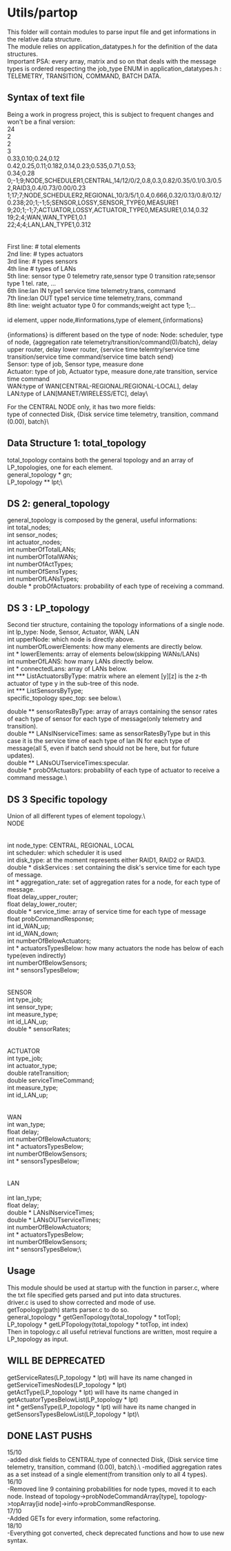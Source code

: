 # Utils/partop
This folder will contain modules to parse input file and get informations in the relative data structure.\
The module relies on application_datatypes.h for the definition of the data structures.\
Important PSA: every array, matrix and so on that deals with the message types is ordered respecting the job_type ENUM in application_datatypes.h : TELEMETRY, TRANSITION, COMMAND, BATCH DATA.
## Syntax of text file
Being a work in progress project, this is subject to frequent changes and won't be a final version:\
24\
2\
2\
3\
0.33,0.10;0.24,0.12\
0.42,0.25,0.11;0.182,0.14,0.23;0.535,0.71,0.53;\
0.34;0.28\
0;-1;9;NODE,SCHEDULER1,CENTRAL,14/12/0/2,0.8,0.3,0.82/0.35/0.1/0.3/0.52,RAID3,0.4/0.73/0.00/0.23\
1;17;7;NODE,SCHEDULER2,REGIONAL,10/3/5/1,0.4,0.666,0.32/0.13/0.8/0.12/0.238;20;1;-1;5;SENSOR,LOSSY,SENSOR_TYPE0,MEASURE1\
9;20;1;-1;7;ACTUATOR,LOSSY,ACTUATOR_TYPE0,MEASURE1,0.14,0.32\
19;2;4;WAN,WAN_TYPE1,0.1\
22;4;4;LAN,LAN_TYPE1,0.312\
\
\
First line: # total elements\
2nd line: # types actuators\
3rd line: # types sensors\
4th line # types of LANs\
5th line: sensor type 0 telemetry rate,sensor type 0 transition rate;sensor type 1 tel. rate, ...\
6th line:lan IN type1 service time telemetry,trans, command\
7th line:lan OUT type1 service time telemetry,trans, command\
8th line: weight actuator type 0 for commands;weight act type 1;...\
\
id element, upper node,#informations,type of element,{informations}\
\
{informations} is different based on the type of node:
Node: scheduler, type of node, {aggregation rate telemetry/transition/command(0)/batch}, delay upper router, delay lower router,  {service time telemtry/service time transition/service time command/service time batch send}\
Sensor: type of job, Sensor type, measure done\
Actuator: type of job, Actuator type, measure done,rate transition, service time command\
WAN:type of WAN[CENTRAL-REGIONAL/REGIONAL-LOCAL], delay\
LAN:type of LAN[MANET/WIRELESS/ETC], delay\

For the CENTRAL NODE only, it has two more fields:\
type of connected Disk, {Disk service time telemetry, transition, command (0.00), batch}\
## Data Structure 1: total_topology
total_topology contains both the general topology and an array of LP_topologies, one for each element.\
general_topology * gn;\
LP_topology ** lpt;\

## DS 2: general_topology
general_topology is composed by the general, useful informations:\
int total_nodes;\
int sensor_nodes;\
int actuator_nodes;\
int numberOfTotalLANs;\
int numberOfTotalWANs;\
int numberOfActTypes;\
int numberOfSensTypes;\
int numberOfLANsTypes;\
double * probOfActuators: probability of each type of receiving a command.

## DS 3 : LP_topology
Second tier structure, containing the topology informations of a single node.\
int lp_type: Node, Sensor, Actuator, WAN, LAN\
int upperNode: which node is directly above.\
int numberOfLowerElements: how many elements are directly below.\
int * lowerElements: array of elements below(skipping WANs/LANs)\
int numberOfLANS: how many LANs directly below.\
int * connectedLans: array of LANs below.\
int *** ListActuatorsByType: matrix where an element [y][z] is the z-th actuator of type y in the sub-tree of this node.\
int *** ListSensorsByType;\
specific_topology spec_top: see below.\

double ** sensorRatesByType: array of arrays containing the sensor rates of each type of sensor for each type of message(only telemetry and transition).\
double ** LANsINserviceTimes: same as sensorRatesByType but in this case it is the service time of each type of lan IN for each type of message(all 5, even if batch send should not be here, but for future updates).\
double ** LANsOUTserviceTimes:specular.\
double * probOfActuators: probability of each type of actuator to receive a command message.\


## DS 3 Specific topology
Union of all different types of element topology.\\
\
NODE\
\
\
int node_type: CENTRAL, REGIONAL, LOCAL\
int scheduler: which scheduler it is used\
int disk_type: at the moment represents either RAID1, RAID2 or RAID3.\
double * diskServices : set containing the disk's service time for each type of message.\
int * aggregation_rate: set of aggregation rates for a node, for each type of message.\
float delay_upper_router;\
float delay_lower_router;\
double * service_time: array of service time for each type of message\
float probCommandResponse;\
int id_WAN_up;\
int id_WAN_down;\
int numberOfBelowActuators;\
int * actuatorsTypesBelow: how many actuators the node has below of each type(even indirectly)\
int numberOfBelowSensors;\
int * sensorsTypesBelow;\
\
\
SENSOR\
int type_job;\
int sensor_type;\
int measure_type;\
int id_LAN_up;\
double * sensorRates;\
\
\
ACTUATOR\
int type_job;\
int actuator_type;\
double rateTransition;\
double serviceTimeCommand;\
int measure_type;\
int id_LAN_up;\
\
\
WAN\
int wan_type;\
float delay;\
int numberOfBelowActuators;\
int * actuatorsTypesBelow;\
int numberOfBelowSensors;\
int * sensorsTypesBelow;\
\
\
LAN\
\
int lan_type;\
float delay;\
double * LANsINserviceTimes;\
double * LANsOUTserviceTimes;\
int numberOfBelowActuators;\
int * actuatorsTypesBelow;\
int numberOfBelowSensors;\
int * sensorsTypesBelow;\

## Usage
This module should be used at startup with the function in parser.c, where the txt file specified gets parsed and put into data structures.\
driver.c is used to show corrected and mode of use.\
getTopology(path) starts parser.c to do so.\
general_topology * getGenTopology(total_topology * totTop);\
LP_topology * getLPTopology(total_topology * totTop, int index)\
Then in topology.c all useful retrieval functions are written, most require a LP_topology as input.
## WILL BE DEPRECATED
getServiceRates(LP_topology * lpt) will have its name changed in getServiceTimesNodes(LP_topology * lpt)\
getActType(LP_topology * lpt) will have its name changed in getActuatorTypesBelowList(LP_topology * lpt)\
int * getSensType(LP_topology * lpt) will have its name changed in
getSensorsTypesBelowList(LP_topology * lpt)\
## DONE LAST PUSHS
15/10\
-added disk fields to CENTRAL:type of connected Disk, {Disk service time telemetry, transition, command (0.00), batch}.\\
-modified aggregation rates as a set instead of a single element(from transition only to all 4 types).\
16/10\
-Removed line 9 containing probabilities for node types, moved it to each node. Instead of topology->probNodeCommandArray[type], topology->topArray[id node]->info->probCommandResponse.\
17/10\
-Added GETs for every information, some refactoring.\
18/10\
-Everything got converted, check deprecated functions and how to use new syntax.
